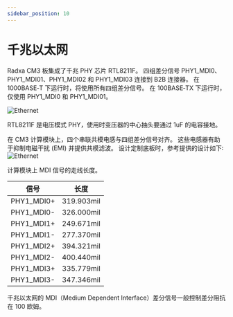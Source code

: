 ```yaml
---
sidebar_position: 10
---
```


# 千兆以太网

Radxa CM3 板集成了千兆 PHY 芯片 RTL8211F。 四组差分信号 PHY1_MDI0、PHY1_MDI01、PHY1_MDI02 和 PHY1_MDI03 连接到 B2B 连接器。 在 1000BASE‑T 下运行时，将使用所有四组差分信号。 在 100BASE‑TX 下运行时，仅使用 PHY1_MDI0 和 PHY1_MDI01。

![Ethernet](/img/cm3/ethernet-phy-design.webp)

RTL8211F 是电压模式 PHY，使用时变压器的中心抽头要通过 1uF 的电容接地。

在 CM3 计算模块上，四个串联共模电感与四组差分信号对齐。 这些电感器有助于抑制电磁干扰 (EMI) 并提供共模滤波。 设计定制底板时，参考提供的设计如下꞉  
![Ethernet](/img/cm3/eth-design.webp)

计算模块上 MDI 信号的走线长度。

| 信号       | 长度       |
| ---------- | ---------- |
| PHY1_MDI0+ | 319.903mil |
| PHY1_MDI0- | 326.000mil |
| PHY1_MDI1+ | 249.671mil |
| PHY1_MDI1- | 277.370mil |
| PHY1_MDI2+ | 394.321mil |
| PHY1_MDI2- | 400.440mil |
| PHY1_MDI3+ | 335.779mil |
| PHY1_MDI3- | 347.346mil |

千兆以太网的 MDI（Medium Dependent Interface）差分信号一般控制差分阻抗在 100 欧姆。
